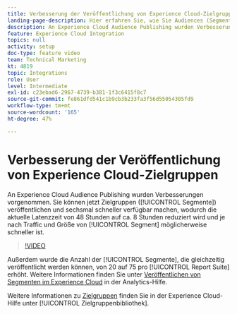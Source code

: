 ```yaml
---
title: Verbesserung der Veröffentlichung von Experience Cloud-Zielgruppen
landing-page-description: Hier erfahren Sie, wie Sie Audiences (Segmente) veröffentlichen und schneller als je zuvor verfügbar machen können.
description: An Experience Cloud Audience Publishing wurden Verbesserungen vorgenommen. Sie können Zielgruppen (Segmente) jetzt veröffentlichen und sechsmal schneller bereitstellen, wodurch die aktuelle Latenzzeit von 48 auf ca. 8 Stunden reduziert wird und je nach Traffic und Segmentgröße möglicherweise noch mehr.
feature: Experience Cloud Integration
topics: null
activity: setup
doc-type: feature video
team: Technical Marketing
kt: 4819
topic: Integrations
role: User
level: Intermediate
exl-id: c23ebad6-2967-4739-b381-1f3c6415f8c7
source-git-commit: fe861dfd541c1b9cb3b233fa3f56d55054305fd9
workflow-type: tm+mt
source-wordcount: '165'
ht-degree: 47%

---
```


# Verbesserung der Veröffentlichung von Experience Cloud-Zielgruppen

An Experience Cloud Audience Publishing wurden Verbesserungen vorgenommen. Sie können jetzt Zielgruppen ([!UICONTROL Segmente]) veröffentlichen und sechsmal schneller verfügbar machen, wodurch die aktuelle Latenzzeit von 48 Stunden auf ca. 8 Stunden reduziert wird und je nach Traffic und Größe von [!UICONTROL Segment] möglicherweise schneller ist.

>[!VIDEO](https://video.tv.adobe.com/v/32842/?quality=12)

Außerdem wurde die Anzahl der [!UICONTROL Segmente], die gleichzeitig veröffentlicht werden können, von 20 auf 75 pro [!UICONTROL Report Suite] erhöht.
Weitere Informationen finden Sie unter [Veröffentlichen von Segmenten im Experience Cloud](https://experienceleague.adobe.com/docs/analytics/components/segmentation/segmentation-workflow/seg-publish.html) in der Analytics-Hilfe.

Weitere Informationen zu [Zielgruppen](https://experienceleague.adobe.com/docs/core-services/interface/audiences/audience-library.html?lang=de) finden Sie in der Experience Cloud-Hilfe unter [!UICONTROL Zielgruppenbibliothek].
